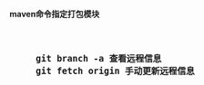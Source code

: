 


#### maven命令指定打包模块

<div style="font-size: 18px; font-weight: bold;">
<br />

```
     git branch -a 查看远程信息
     git fetch origin 手动更新远程信息

```
</div>
